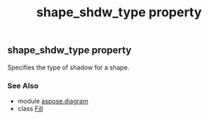 ﻿---
title: shape_shdw_type property
second_title: Aspose.Diagram for Python via .NET API References
description: 
type: docs
weight: 160
url: /python-net/aspose.diagram/fill/shape_shdw_type/
is_root: false
---

## shape_shdw_type property


Specifies the type of shadow for a shape.

### See Also
* module [aspose.diagram](../../)
* class [Fill](/diagram/python-net/aspose.diagram/fill)
